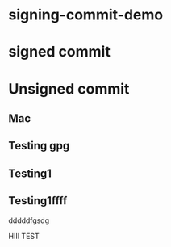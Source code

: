 # signing-commit-demo

# signed commit

# Unsigned commit

## Mac

## Testing gpg 

## Testing1
## Testing1ffff
dddddfgsdg

HIII TEST

